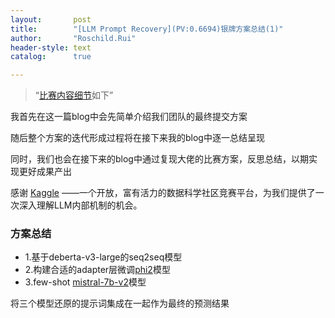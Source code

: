 ```yaml
---
layout:       post
title:        "[LLM Prompt Recovery](PV:0.6694)银牌方案总结(1)"
author:       "Roschild.Rui"
header-style: text
catalog:      true

---
```

> “[比赛内容细节](https://www.kaggle.com/competitions/llm-prompt-recovery)如下”

我首先在这一篇blog中会先简单介绍我们团队的最终提交方案

随后整个方案的迭代形成过程将在接下来我的blog中逐一总结呈现

同时，我们也会在接下来的blog中通过复现大佬的比赛方案，反思总结，以期实现更好成果产出

感谢 [Kaggle](https://www.kaggle.com/) ——一个开放，富有活力的数据科学社区竞赛平台，为我们提供了一次深入理解LLM内部机制的机会。

### 方案总结
- 1.基于deberta-v3-large的seq2seq模型
- 2.构建合适的adapter层微调[phi2](https://www.kaggle.com/models/Microsoft/phi/Transformers/2/1)模型
- 3.few-shot [mistral-7b-v2](https://www.kaggle.com/datasets/ahmadsaladin/mistral-7b-it-v02)模型

将三个模型还原的提示词集成在一起作为最终的预测结果
